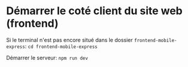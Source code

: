 # Démarrer le coté client du site web (frontend)

Si le terminal n'est pas encore situé dans le dossier `frontend-mobile-express`:
`cd frontend-mobile-express`

Démarrer le serveur:
`npm run dev`